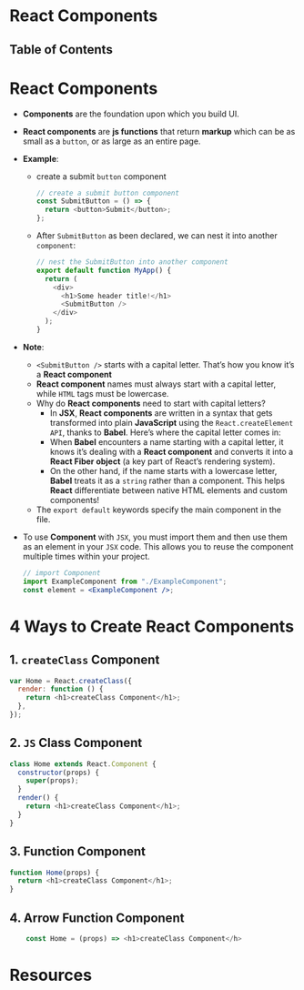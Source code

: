 # React Components

## Table of Contents

# React Components

- **Components** are the foundation upon which you build UI.
- **React components** are **js functions** that return **markup** which can be as small as a `button`, or as large as an entire page.
- **Example**:

  - create a submit `button` component
    ```js
    // create a submit button component
    const SubmitButton = () => {
      return <button>Submit</button>;
    };
    ```
  - After `SubmitButton` as been declared, we can nest it into another `component`:
    ```js
    // nest the SubmitButton into another component
    export default function MyApp() {
      return (
        <div>
          <h1>Some header title!</h1>
          <SubmitButton />
        </div>
      );
    }
    ```

- **Note**:

  - `<SubmitButton />` starts with a capital letter. That’s how you know it’s a **React component**
  - **React component** names must always start with a capital letter, while `HTML` tags must be lowercase.
  - Why do **React components** need to start with capital letters?
    - In **JSX**, **React components** are written in a syntax that gets transformed into plain **JavaScript** using the `React.createElement API`, thanks to **Babel**. Here’s where the capital letter comes in:
    - When **Babel** encounters a name starting with a capital letter, it knows it’s dealing with a **React component** and converts it into a **React Fiber object** (a key part of React’s rendering system).
    - On the other hand, if the name starts with a lowercase letter, **Babel** treats it as a `string` rather than a component. This helps **React** differentiate between native HTML elements and custom components!
  - The `export default` keywords specify the main component in the file.

- To use **Component** with `JSX`, you must import them and then use them as an element in your `JSX` code. This allows you to reuse the component multiple times within your project.
  ```jsx
  // import Component
  import ExampleComponent from "./ExampleComponent";
  const element = <ExampleComponent />;
  ```

# 4 Ways to Create React Components

## 1. `createClass` Component

```js
var Home = React.createClass({
  render: function () {
    return <h1>createClass Component</h1>;
  },
});
```

## 2. `JS` Class Component

```js
class Home extends React.Component {
  constructor(props) {
    super(props);
  }
  render() {
    return <h1>createClass Component</h1>;
  }
}
```

## 3. Function Component

```js
function Home(props) {
  return <h1>createClass Component</h1>;
}
```

## 4. Arrow Function Component

```js
    const Home = (props) => <h1>createClass Component</h>
```

# Resources

